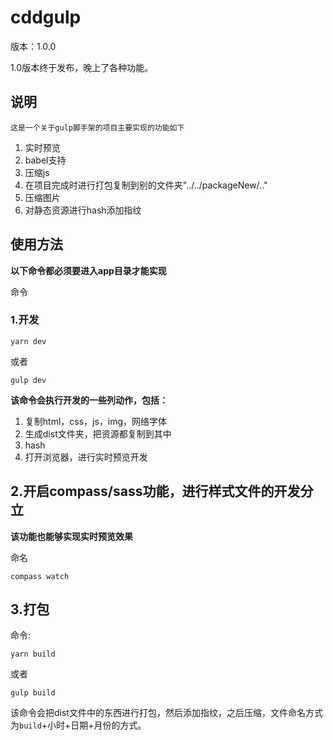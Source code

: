 # cddgulp

版本：1.0.0

1.0版本终于发布，晚上了各种功能。

## 说明

	这是一个关于gulp脚手架的项目主要实现的功能如下
1. 实时预览
2. babel支持
3. 压缩js
4. 在项目完成时进行打包复制到别的文件夹"../../packageNew/.."
5. 压缩图片
6. 对静态资源进行hash添加指纹

## 使用方法

**以下命令都必须要进入app目录才能实现**

命令

### 1.开发
```
yarn dev
```
或者
```
gulp dev
```
**该命令会执行开发的一些列动作，包括：**
1. 复制html，css，js，img，网络字体
2. 生成dist文件夹，把资源都复制到其中
3. hash
4. 打开浏览器，进行实时预览开发
## 2.开启compass/sass功能，进行样式文件的开发分立

**该功能也能够实现实时预览效果**

命名

```
compass watch
```
 ## 3.打包

 命令:
 ```
 yarn build
 ```
 或者
 ```
 gulp build
 ```

该命令会把dist文件中的东西进行打包，然后添加指纹，之后压缩，文件命名方式为`build`+小时+日期+月份的方式。
 	